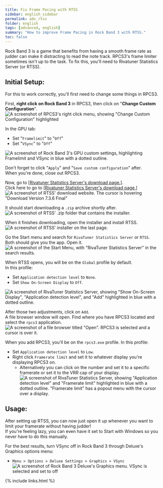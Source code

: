```yaml
---
title: Fix Frame Pacing with RTSS
sidebar: english_sidebar
permalink: adv_rtss
folder: english
tags: [advanced, english]
summary: "How to improve Frame Pacing in Rock Band 3 with RTSS."
toc: false
---
```


Rock Band 3 is a game that benefits from having a smooth frame rate as judder can make it distracting to read the note track. RPCS3's frame limiter sometimes isn't up to the task. To fix this, you'll need to Rivatuner Statistics Server (or RTSS).

## Initial Setup:

For this to work correctly, you'll first need to change some things in RPCS3.

First, **right click on Rock Band 3** in RPCS3, then click on "**Change Custom Configuration**".  
![A screenshot of RPCS3's right click menu, showing "Change Custom Configuration" highlighted](https://rb3pc.milohax.org/images/cust/rpcs3customconfigchange.png "Change Custom Configuration")

In the GPU tab:
* Set "`Framelimit`" to "`Off`"
* Set "`VSync`" to "`Off`"  

![A screenshot of Rock Band 3's GPU custom settings, highlighting Framelimit and VSync in blue with a dotted outline.](https://rb3pc.milohax.org/images/xtra/rtss/rpcs3disable.png "GPU")

Don't forget to click "`Apply`" and "`Save custom configuration`" after.  
When you're done, close out RPCS3.

Now, go to [[Rivatuner Statistics Server's download page.]](https://www.guru3d.com/download/rtss-rivatuner-statistics-server-download/).  
Click here to go to [[Rivatuner Statistics Server's download page.]](https://www.guru3d.com/download/rtss-rivatuner-statistics-server-download/)  
![A screenshot of RTSS' download website. The cursor is hovering "Download Version 7.3.6 Final"](https://rb3pc.milohax.org/images/xtra/rtss/rtssdl.png "Guru3D RTSS Rivatuner Statistics Server Download 7.3.6 Final")

It should start downloading a `.zip` archive shortly after.  
![A screenshot of RTSS' .zip folder that contains the installer.](https://rb3pc.milohax.org/images/xtra/rtss/rtssdlbrowser.png "[Guru3D.com]-RTSS.zip")

When it finishes downloading, open the installer and install RTSS. 
![A screenshot of RTSS' installer on the last page.](https://rb3pc.milohax.org/images/xtra/rtss/install6.png "[Guru3D.com]-RTSS.zip")

Go the Start menu and search for `RivaTuner Statistics Server` or `RTSS`. Both should give you the app. Open it.  
![A screenshot of the Start Menu, with "RivaTuner Statistics Server" in the search results.](https://rb3pc.milohax.org/images/xtra/rtss/rtssstart.png "Start search")

When RTSS opens, you will be on the `Global` profile by default.  
In this profile:
* Set `Application detection level` to `None`.
* Set `Show On-Screen Display` to `Off`.  

![A screenshot of RivaTuner Statistics Server, showing "Show On-Screen Display", "Application detection level", and "Add" highlighted in blue with a dotted outline.](https://rb3pc.milohax.org/images/xtra/rtss/rtssglobal.png "Rivatuner Statistics Server: Global")

After those two adjustments, click on `Add`.  
A file browser window will open. Find where you have RPCS3 located and select the `rpcs3` application.
![A screenshot of a file browser titled "Open". RPCS3 is selected and a cursor is over it.](https://rb3pc.milohax.org/images/xtra/rtss/rtssaddrpcs3.png "Open")

When you add RPCS3, you'll be on the `rpcs3.exe` profile.
In this profile:
* Set `Application detection level` to `Low`.
* Right click `Framerate limit` and set it to whatever display you're displaying RPCS3 on.
	* Alternatively you can click on the number and set it to a specific framerate or set it to the VRR cap of your display.
![A screenshot of RivaTuner Statistics Server, showing "Application detection level" and "Framerate limit" highlighted in blue with a dotted outline. "Framerate limit" has a popout menu with the cursor over a display.](https://rb3pc.milohax.org/images/xtra/rtss/rtssrpcs3.png "Rivatuner Statistics Server: rpcs3.exe")

## Usage:

After setting up RTSS, you can now just open it up whenever you want to limit your framerate without having judder!  
If you're feeling lazy, you can even have it set to Start with Windows so you never have to do this manually.

For the best results, turn VSync off in Rock Band 3 through Deluxe's Graphics options menu:
* `Menu > Options > Deluxe Settings > Graphics > VSync`  
![A screenshot of Rock Band 3 Deluxe's Graphics menu. VSync is selected and set to off](https://rb3pc.milohax.org/images/xtra/rtss/rb3vsync.png "VSync: Off")

{% include links.html %}
